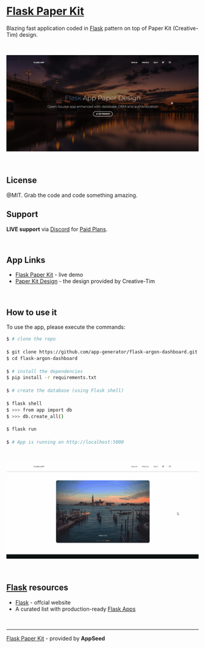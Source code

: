 ﻿# [Flask Paper Kit](https://github.com/app-generator/flask-paper-kit)

Blazing fast application coded in [Flask](https://palletsprojects.com/p/flask/) pattern on top of Paper Kit (Creative-Tim) design.

<br />

![Flask Paper Kit - Gif animated intro.](https://github.com/app-generator/static/blob/master/products/flask-paper-kit-intro.gif?raw=true)

<br />

## License

@MIT. Grab the code and code something amazing. 

## Support

**LIVE support** via [Discord](https://discord.gg/fZC6hup) for [Paid Plans](https://appseed.us/pricing).

<br />

## App Links

- [Flask Paper Kit](https://github.com/app-generator/flask-paper-kit) - live demo
- [Paper Kit Design](https://www.creative-tim.com/product/paper-kit) - the design provided by Creative-Tim 

<br />

## How to use it

To use the app, please execute the commands:

```bash
$ # clone the repo

$ git clone https://github.com/app-generator/flask-argon-dashboard.git
$ cd flask-argon-dashboard

$ # install the dependencies
$ pip install -r requirements.txt

$ # create the database (using Flask shell)

$ flask shell
$ >>> from app import db
$ >>> db.create_all()

$ flask run

$ # App is running on http://localhost:5000 
```

<br />

![Flask Paper Kit - Gif animated intro.](https://github.com/app-generator/static/blob/master/products/flask-paper-kit-pages-intro.gif?raw=true)

<br />

## [Flask](https://palletsprojects.com/p/flask/) resources

- [Flask](https://palletsprojects.com/p/flask/) - offcial website
- A curated list with production-ready [Flask Apps](https://appseed.us/apps/flask-apps)

<br />

---
[Flask Paper Kit](https://github.com/app-generator/flask-paper-kit) - provided by **AppSeed**

